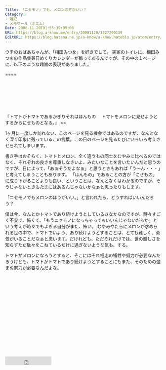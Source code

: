 ```yaml
---
Title: 「ニセモノ」でも、メロンの方がいい？
Category:
- 雑記
- メモワール（ポエム）
Date: 2008-11-20T01:55:39+09:00
URL: https://blog.a-know.me/entry/20081120/1227200139
EditURL: https://blog.hatena.ne.jp/a-know/a-know.hateblo.jp/atom/entry/12921228815727980162
---
```


ウチのおばあちゃんが、「相田みつを」を好きでして。
実家のトイレに、相田みつをの作品集兼日めくりカレンダーが飾ってあるんですが、その中の１ページに、以下のような趣旨の表現がありました。

====

<script async src="//pagead2.googlesyndication.com/pagead/js/adsbygoogle.js"></script>
<!-- article-top -->
<ins class="adsbygoogle"
     style="display:inline-block;width:728px;height:90px"
     data-ad-client="ca-pub-3463034538369189"
     data-ad-slot="8367620130"></ins>
<script>
(adsbygoogle = window.adsbygoogle || []).push({});
</script>


>>
『トマトがトマトであるかぎりそれはほんもの 
　トマトをメロンに見せようとするからにせものとなる。』 
<<



1ヶ月に一度しか訪れない、このページを見る機会ではあるのですが、なんとなく深く印象に残っているこの言葉。この日のページを見るたびにいろいろ考えさせられてしまいます。 

書き手はおそらく、トマトとメロン、全く違うもの同士をむやみに比べるのではなく、それぞれの良さを尊重しなさいよ、みたいなことを言いたいんだと思うのですが、日によって、「あぁそうだよなぁ」と思うときもあれば「う〜ん・・・」と考えてしまうこともあります。 
「ほんもの」であることの方が「にせもの」に成り下がることよりも良い、ということは、なんとなくはわかるのですが、そうじゃないときもたまにはあるんじゃないかなぁと思ったりもします。 


「ニセモノでもメロンのほうがいい。」と言われたら、どうすればいいんだろう？


僕は今、なんとかトマトであり続けようとしているさなかなのですが、時々すごく不安で、怖くて、「もうニセモノになっちゃってもいいんじゃないだろか」という考えが時々でもよぎる自分がまた、怖い。
むやみやたらにメロンが求められる世の中で、トマトでいよう、あり続けようとすることは、とても難しく、勇気がいることだなぁと思います。だけれども、ただそれだけでは、世の厳しさを知らずただ駄々をこねているだけに過ぎないような気も、する。


トマトがメロンになろうとすると、そこにはそれ相応の犠牲や努力が必要なんだろうけども、トマトがトマトであり続けようとすることにもまた、そのための弛まぬ努力が必要なんだよな。

<script async src="//pagead2.googlesyndication.com/pagead/js/adsbygoogle.js"></script>
<!-- article-bottom2 -->
<ins class="adsbygoogle"
     style="display:inline-block;width:300px;height:250px"
     data-ad-client="ca-pub-3463034538369189"
     data-ad-slot="5274552934"></ins>
<script>
(adsbygoogle = window.adsbygoogle || []).push({});
</script>


<iframe src="http://blog.hatena.ne.jp/a-know/a-know.hateblo.jp/subscribe/iframe" allowtransparency="true" frameborder="0" scrolling="no" width="150" height="28"></iframe>
